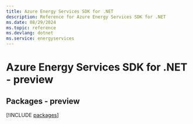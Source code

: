 ```yaml
---
title: Azure Energy Services SDK for .NET
description: Reference for Azure Energy Services SDK for .NET
ms.date: 08/29/2024
ms.topic: reference
ms.devlang: dotnet
ms.service: energyservices
---
```

# Azure Energy Services SDK for .NET - preview
## Packages - preview
[!INCLUDE [packages](energy-services-index.md)]